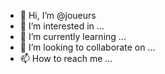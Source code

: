 - 👋 Hi, I’m @joueurs
- 👀 I’m interested in ...
- 🌱 I’m currently learning ...
- 💞️ I’m looking to collaborate on ...
- 📫 How to reach me ...

<!---
joueurs/joueurs is a ✨ special ✨ repository because its `README.md` (this file) appears on your GitHub profile.
You can click the Preview link to take a look at your changes.
--->
